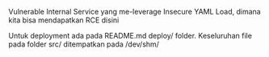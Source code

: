 Vulnerable Internal Service yang me-leverage Insecure YAML Load, dimana kita bisa mendapatkan RCE disini

Untuk deployment ada pada README.md deploy/ folder.
Keseluruhan file pada folder src/ ditempatkan pada /dev/shm/